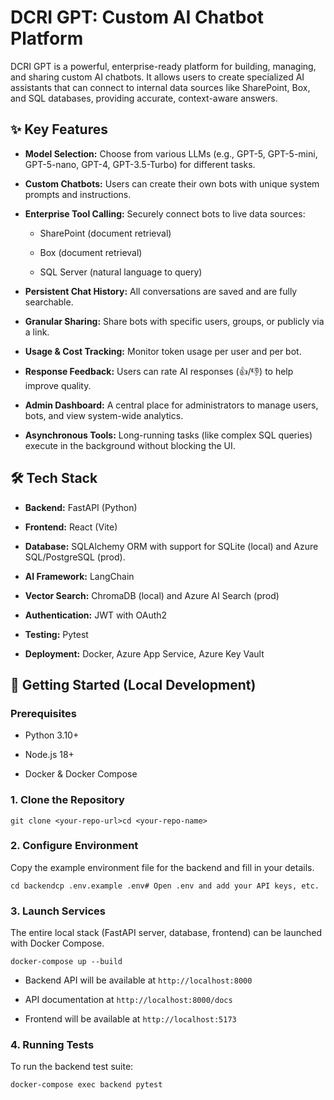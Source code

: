 # DCRI GPT: Custom AI Chatbot Platform

DCRI GPT is a powerful, enterprise-ready platform for building, managing, and sharing custom AI chatbots. It allows users to create specialized AI assistants that can connect to internal data sources like SharePoint, Box, and SQL databases, providing accurate, context-aware answers.

## ✨ Key Features

- **Model Selection:** Choose from various LLMs (e.g., GPT-5, GPT-5-mini, GPT-5-nano, GPT-4, GPT-3.5-Turbo) for different tasks.
  
- **Custom Chatbots:** Users can create their own bots with unique system prompts and instructions.
  
- **Enterprise Tool Calling:** Securely connect bots to live data sources:
  
  - SharePoint (document retrieval)
    
  - Box (document retrieval)
    
  - SQL Server (natural language to query)
    
- **Persistent Chat History:** All conversations are saved and are fully searchable.
  
- **Granular Sharing:** Share bots with specific users, groups, or publicly via a link.
  
- **Usage & Cost Tracking:** Monitor token usage per user and per bot.
  
- **Response Feedback:** Users can rate AI responses (👍/👎) to help improve quality.
  
- **Admin Dashboard:** A central place for administrators to manage users, bots, and view system-wide analytics.
  
- **Asynchronous Tools:** Long-running tasks (like complex SQL queries) execute in the background without blocking the UI.
  

## 🛠️ Tech Stack

- **Backend:** FastAPI (Python)
  
- **Frontend:** React (Vite)
  
- **Database:** SQLAlchemy ORM with support for SQLite (local) and Azure SQL/PostgreSQL (prod).
  
- **AI Framework:** LangChain
  
- **Vector Search:** ChromaDB (local) and Azure AI Search (prod)
  
- **Authentication:** JWT with OAuth2
  
- **Testing:** Pytest
  
- **Deployment:** Docker, Azure App Service, Azure Key Vault
  

## 🚀 Getting Started (Local Development)

### Prerequisites

- Python 3.10+
  
- Node.js 18+
  
- Docker & Docker Compose
  

### 1. Clone the Repository

```
git clone <your-repo-url>cd <your-repo-name>
```

### 2. Configure Environment

Copy the example environment file for the backend and fill in your details.

```
cd backendcp .env.example .env# Open .env and add your API keys, etc.
```

### 3. Launch Services

The entire local stack (FastAPI server, database, frontend) can be launched with Docker Compose.

```
docker-compose up --build
```

- Backend API will be available at `http://localhost:8000`
  
- API documentation at `http://localhost:8000/docs`
  
- Frontend will be available at `http://localhost:5173`
  

### 4. Running Tests

To run the backend test suite:

```
docker-compose exec backend pytest
```
